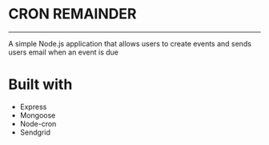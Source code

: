 <h1>CRON REMAINDER</h1>
 <hr>

 <p>A simple Node.js application that allows users to create events and sends users email when an event is due</p>
 <h1>Built with</h1>
 <ul>
 <li>Express</li>
  <li>Mongoose</li>
   <li>Node-cron</li>
   <li>Sendgrid</li>
 </ul>

